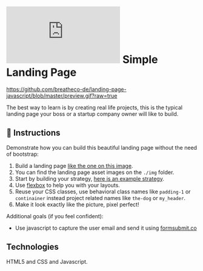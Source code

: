 # ![alt text](https://assets.breatheco.de/apis/img/images.php?blob&random&cat=icon&tags=breathecode,32)  Simple Landing Page

https://github.com/breatheco-de/landing-page-javascript/blob/master/preview.gif?raw=true

The best way to learn is by creating real life projects, this is the typical landing page your boss or a startup company owner will like to build.

## 📝 Instructions

Demonstrate how you can build this beautiful landing page without the need of bootstrap:

1. Build a landing page [like the one on this image](https://github.com/breatheco-de/landing-page-javascript/blob/master/landing.png?raw=true).
2. You can find the landing page asset images on the `./img` folder.
1. Start by building your strategy, [here is an example strategy](https://github.com/breatheco-de/landing-page-javascript/blob/master/strategy.png?raw=true).
1. Use [flexbox](https://css-tricks.com/snippets/css/a-guide-to-flexbox/) to help you with your layouts.
2. Reuse your CSS classes, use behavioral class names like `padding-1` or `continainer` instead project related names like `the-dog` or `my_header`.
3. Make it look exactly like the picture, pixel perfect!

Additional goals (if you feel confident):

+ Use javascript to capture the user email and send it using [formsubmit.co](https://formsubmit.co/)

## Technologies

HTML5 and CSS and Javascript.
